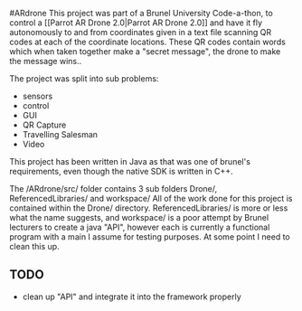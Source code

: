 #ARdrone
This project was part of a Brunel University Code-a-thon, to control a [[Parrot AR Drone 2.0|Parrot AR Drone 2.0]] and have it fly 
autonomously to and from coordinates given in a text file scanning QR codes at each of the coordinate locations. These QR codes contain 
words which when taken together make a "secret message", the drone to make the message wins..

The project was split into sub problems:

* sensors  
* control  
* GUI  
* QR Capture  
* Travelling Salesman  
* Video  

This project has been written in Java as that was one of brunel's requirements, even though the native SDK is written in C++.

The /ARdrone/src/ folder contains 3 sub folders Drone/, ReferencedLibraries/ and workspace/ All of the work done for this project is 
contained within the Drone/ directory. ReferencedLibraries/ is more or less what the name suggests, and workspace/ is a poor attempt by 
Brunel lecturers to create a java "API", however each is currently a functional program with a main I assume for testing purposes. At some 
point I need to clean this up.

## TODO
* clean up "API" and integrate it into the framework properly
